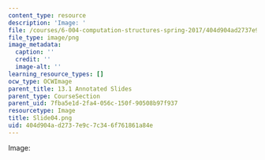 ```yaml
---
content_type: resource
description: 'Image: '
file: /courses/6-004-computation-structures-spring-2017/404d904ad2737e9c7c346f761861a84e_Slide04.png
file_type: image/png
image_metadata:
  caption: ''
  credit: ''
  image-alt: ''
learning_resource_types: []
ocw_type: OCWImage
parent_title: 13.1 Annotated Slides
parent_type: CourseSection
parent_uid: 7fba5e1d-2fa4-056c-150f-90508b97f937
resourcetype: Image
title: Slide04.png
uid: 404d904a-d273-7e9c-7c34-6f761861a84e
---
```

Image: 

